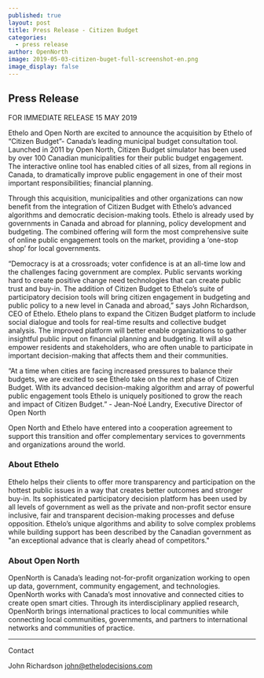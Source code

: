 ```yaml
---
published: true
layout: post
title: Press Release - Citizen Budget
categories:
  - press release
author: OpenNorth
image: 2019-05-03-citizen-buget-full-screenshot-en.png
image_display: false
---
```

## Press Release

FOR IMMEDIATE RELEASE
15 MAY 2019

Ethelo and Open North are excited to announce the acquisition by Ethelo of “Citizen Budget”- Canada’s leading municipal budget consultation tool. Launched in 2011 by Open North, Citizen Budget simulator has been used by over 100 Canadian municipalities for their public budget engagement. The interactive online tool has enabled cities of all sizes, from all regions in Canada, to dramatically improve public engagement in one of their most important responsibilities; financial planning.

Through this acquisition, municipalities and other organizations can now benefit from the integration of Citizen Budget with Ethelo’s advanced algorithms and democratic decision-making tools. Ethelo is already used by governments in Canada and abroad for planning, policy development and budgeting. The combined offering will form the most comprehensive suite of online public engagement tools on the market, providing a ‘one-stop shop’ for local governments.

“Democracy is at a crossroads; voter confidence is at an all-time low and the challenges facing government are complex. Public servants working hard to create positive change need technologies that can create public trust and buy-in. The addition of Citizen Budget to Ethelo’s suite of participatory decision tools will bring citizen engagement in budgeting and public policy to a new level in Canada and abroad,” says John Richardson, CEO of Ethelo.
Ethelo plans to expand the Citizen Budget platform to include social dialogue and tools for real-time results and collective budget analysis. The improved platform will better enable organizations to gather insightful public input on financial planning and budgeting. It will also empower residents and stakeholders, who are often unable to participate in important decision-making that affects them and their communities.

“At a time when cities are facing increased pressures to balance their budgets, we are excited to see Ethelo take on the next phase of Citizen Budget. With its advanced decision-making algorithm and array of powerful public engagement tools Ethelo is uniquely positioned to grow the reach and impact of Citizen Budget.” - Jean-Noé Landry, Executive Director of Open North

Open North and Ethelo have entered into a cooperation agreement to support this transition and offer complementary services to governments and organizations around the world.

### About Ethelo

Ethelo helps their clients to offer more transparency and participation on the hottest public issues in a way that creates better outcomes and stronger buy-in. Its sophisticated participatory decision platform has been used by all levels of government as well as the private and non-profit sector ensure inclusive, fair and transparent decision-making processes and defuse opposition. Ethelo’s unique algorithms and ability to solve complex problems while building support has been described by the Canadian government as "an exceptional advance that is clearly ahead of competitors."

### About Open North

OpenNorth is Canada’s leading not-for-profit organization working to open up data, government, community engagement, and technologies. OpenNorth works with Canada’s most innovative and connected cities to create open smart cities. Through its interdisciplinary applied research, OpenNorth brings international practices to local communities while connecting local communities, governments, and partners to international networks and communities of practice.

---

Contact

John Richardson
john@ethelodecisions.com
